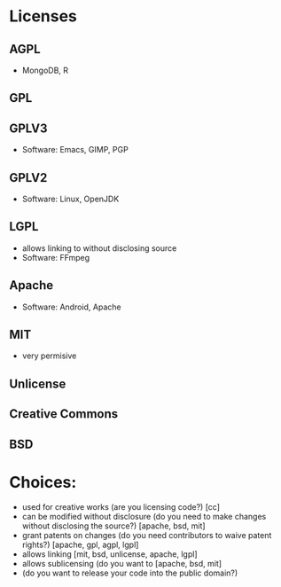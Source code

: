 # Licenses
## AGPL
- MongoDB, R
## GPL
## GPLV3
- Software: Emacs, GIMP, PGP
## GPLV2
- Software: Linux, OpenJDK
## LGPL
- allows linking to without disclosing source
- Software: FFmpeg
## Apache
- Software: Android, Apache
## MIT
- very permisive
## Unlicense
## Creative Commons
## BSD


# Choices:
- used for creative works (are you licensing code?)
[cc]
- can be modified without disclosure (do you need to make changes without disclosing the source?)
[apache, bsd, mit]
- grant patents on changes (do you need contributors to waive patent rights?)
[apache, gpl, agpl, lgpl]
- allows linking
[mit, bsd, unlicense, apache, lgpl]
- allows sublicensing (do you want to
[apache, bsd, mit]
- (do you want to release your code into the public domain?)
